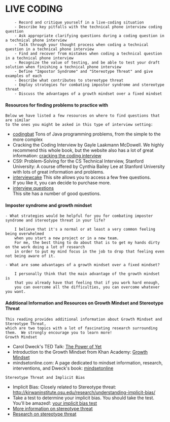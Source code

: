 # LIVE CODING
````text
    - Record and critique yourself in a live-coding situation
    - Describe key pitfalls with the technical phone interview coding question
    - Ask appropriate clarifying questions during a coding question in a technical phone interview 
    - Talk through your thought process when coding a technical question in a technical phone interview
    - Find and recover from mistakes when coding a technical question in a technical phone interview 
    - Recognize the value of testing, and be able to test your draft solution when finishing a technical phone interview
    - Define "Impostor Syndrome" and "Stereotype Threat" and give examples of each 
    - Describe what contributes to stereotype threat 
    - Employ strategies for combating impostor syndrome and stereotype threat 
    - Discuss the advantages of a growth mindset over a fixed mindset
````

#### Resources for finding problems to practice with
````text
Below we have listed a few resources on where to find questions that are similar 
to the ones you might be asked in this type of interview setting:
````
* [codingbat](http://codingbat.com/)  Tons of Java programming problems, from the simple to the more complex
* Cracking the Coding Interview by Gayle Laakmann McDowell. 
We highly recommend this whole book, but the website also has a lot of great information: 
[cracking the coding interview](http://www.crackingthecodinginterview.com/)
* CS9: Problem-Solving for the CS Technical Interview, Stanford University: 
A course offered by Cynthia Bailey Lee at Stanford University with lots of great information and problems.
* [interviewcake](https://www.interviewcake.com/)  This site allows you to access a few free questions.  
If you like it, you can decide to purchase more.
* [interview questions](http://javarevisited.blogspot.com/2011/06/top-programming-interview-questions.html)  
This site has a number of good questions.

#### Imposter syndrome and growth mindset
````text
- What strategies would be helpful for you for combating imposter syndrome and stereotype threat in your life?

    I believe that it's a normal or at least a very common feeling being overwhelmed 
    when you start a new project or in a new team. 
    For me, the best thing to do about that is to get my hands dirty on the work doing a lot of research 
    in order to put my mind focus in the job to drop that feeling even not being aware of it.

- What are some advantages of a growth mindset over a fixed mindset?
 
    I personally think that the main advantage of the growth mindset is 
    that you already have that feeling that if you work hard enough, 
    you can overcome all the difficulties, you can overcome whatever you want.
````

#### Additional Information and Resources on Growth Mindset and Stereotype Threat
````text
This reading provides additional information about Growth Mindset and Stereotype Threat, 
which are two topics with a lot of fascinating research surrounding them.  We strongly encourage you to learn more!
Growth Mindset
````
 * Carol Dweck's TED Talk: [The Power of Yet](https://www.youtube.com/watch?v=_X0mgOOSpLU)
 * Introduction to the Growth Mindset from Khan Academy: [Growth Mindset](https://www.youtube.com/watch?v=WtKJrB5rOKs)
 * mindsetonline.com: A page dedicated to mindset information, 
   research, interventions, and Dweck's book: [mindsetonline](http://mindsetonline.com/)
````text
Stereotype Threat and Implicit Bias 
````
 * Implicit Bias: Closely related to Stereotype threat: http://kirwaninstitute.osu.edu/research/understanding-implicit-bias/
 * Take a test to determine your implicit bias.  You should take the test.  
   You'll be amazed!: [your implicit bias test](https://implicit.harvard.edu/implicit/takeatest.html)
 * [More information on stereotype threat](http://www.reducingstereotypethreat.org/definition.html)
 * [Research on stereotype threat](http://www.apa.org/research/action/stereotype.aspx)


